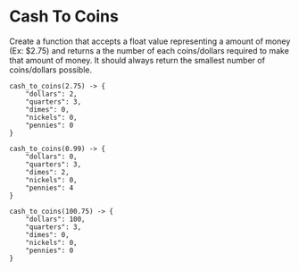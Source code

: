 # Cash To Coins

Create a function that accepts a float value representing a amount of money (Ex: $2.75) and returns a the number of each coins/dollars required to make that amount of money. It should always return the smallest number of coins/dollars possible.

```
cash_to_coins(2.75) -> {
    "dollars": 2,
    "quarters": 3,
    "dimes": 0,
    "nickels": 0,
    "pennies": 0
}

cash_to_coins(0.99) -> {
    "dollars": 0,
    "quarters": 3,
    "dimes": 2,
    "nickels": 0,
    "pennies": 4
}

cash_to_coins(100.75) -> {
    "dollars": 100,
    "quarters": 3,
    "dimes": 0,
    "nickels": 0,
    "pennies": 0
}
```